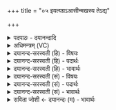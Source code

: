 +++
title = "०५ इयत्यग्रऽआसीन्मखस्य तेऽद्य"

+++
<details><summary>पदपाठः - दयानन्दादि</summary>

इय॑ति। अग्रे॑। आ॒सी॒त्। म॒खस्य॑। ते॒। अ॒द्य। शिरः॑। रा॒ध्या॒स॒म्। दे॒व॒यज॑न॒ इति॑ देव॒ऽयज॑ने। पृ॒थि॒व्याः। म॒खाय॑। त्वा॒। म॒खस्य॑। त्वा॒। शी॒र्ष्णे। ५।
</details>

<details><summary>अधिमन्त्रम् (VC)</summary>

- यज्ञो देवता
- दध्यङ्ङाथर्वण ऋषिः
- विराड्ब्राह्मी गायत्री
- षड्जः
</details>

<details><summary>दयानन्द-सरस्वती (हि) - विषयः</summary>

अब अध्यापक विषय को अगले मन्त्र में कहा है ॥
</details>

<details><summary>दयानन्द-सरस्वती (हि) - पदार्थः</summary>

पदार्थान्वयभाषाः -  हे विद्वन् ! मैं (अग्रे) पहिले (मखाय) सत्काररूप यज्ञ के लिये (त्वा) तुझको (मखस्य) सङ्गतिकरण की (शीर्ष्णे) उत्तमता के लिये (त्वा) तुझको (राध्यासम्) सिद्ध करूँ, जिस (ते) आपके (मखस्य) यज्ञ का (शिरः) उत्तम गुण (आसीत्) है, उस आपको (अद्य) आज (पृथिव्याः) भूमि के बीच (इयति) इतने (देवयजने) विद्वानों के पूजने में सम्यक् सिद्ध होऊँ ॥५ ॥
</details>

<details><summary>दयानन्द-सरस्वती (हि) - भावार्थः</summary>

भावार्थभाषाः -  वे ही अध्यापक श्रेष्ठ हैं जो पृथिवी के बीच सबको उत्तम शिक्षा और विद्या से युक्त करने को समर्थ हैं ॥५ ॥
</details>

<details><summary>दयानन्द-सरस्वती (सं) - विषयः</summary>

अथाध्यापकविषयमाह ॥
</details>

<details><summary>दयानन्द-सरस्वती (सं) - पदार्थः</summary>

पदार्थान्वयभाषाः -  हे विद्वन्नहमग्रे मखाय त्वा मखस्य शीर्ष्णे त्वा राध्यासम्, यस्य ते मखस्य शिर आसीत्, तं त्वामद्य पृथिव्या इयति देवयजने राध्यासम् ॥५ ॥
</details>

<details><summary>दयानन्द-सरस्वती (सं) - भावार्थः</summary>

भावार्थभाषाः -  त एवाध्यापकाः श्रेष्ठाः सन्ति ये पृथिव्या मध्ये सर्वान् सुशिक्षाविद्यायुक्तान् कर्त्तुं शक्नुवन्ति ॥५ ॥
</details>

<details><summary>सविता जोशी ← दयानन्दः (म) - भावार्थः</summary>

भावार्थभाषाः -  जे या पृथ्वीवर सर्वात उत्तम शिक्षण देऊन विद्यायुक्त करतात तेच अध्यापक श्रेष्ठ असतात.
</details>